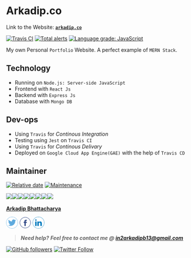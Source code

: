 # Arkadip.co

Link to the Website: [**`arkadip.co`**](http://www.arkadip.co)

[![Travis CI](https://travis-ci.com/darkmatter18/arkadip.co.svg?branch=master)](https://travis-ci.com/darkmatter18/arkadip.co)
[![Total alerts](https://img.shields.io/lgtm/alerts/g/darkmatter18/arkadip.co.svg?logo=lgtm&logoWidth=18)](https://lgtm.com/projects/g/darkmatter18/arkadip.co/alerts/)
[![Language grade: JavaScript](https://img.shields.io/lgtm/grade/javascript/g/darkmatter18/arkadip.co.svg?logo=lgtm&logoWidth=18)](https://lgtm.com/projects/g/darkmatter18/arkadip.co/context:javascript)

My own Personal `Portfolio` Website. A perfect example of `MERN Stack`.

## Technology

- Running on `Node.js: Server-side JavaScript`
- Frontend with `React Js`
- Backend with `Express Js`
- Database with `Mongo DB`

## Dev-ops

- Using `Travis` for *Continous Integration*
- Testing using `Jest` on `Travis CI`
- Using `Travis` for *Continous Delivary*
- Deployed on `Google Cloud App Engine(GAE)` with the help of `Travis CD`

## Maintainer

[![Relative date](https://img.shields.io/date/1577779633?color=important&label=started&logo=github&style=flat-square)](https://github.com/darkmatter18/) [![Maintenance](https://img.shields.io/maintenance/yes/2020?color=green&logo=github&style=flat-square)](https://github.com/darkmatter18/)

[![](https://sourcerer.io/fame/darkmatter18/darkmatter18/arkadip.co/images/0)](https://sourcerer.io/fame/darkmatter18/darkmatter18/arkadip.co/links/0)[![](https://sourcerer.io/fame/darkmatter18/darkmatter18/arkadip.co/images/1)](https://sourcerer.io/fame/darkmatter18/darkmatter18/arkadip.co/links/1)[![](https://sourcerer.io/fame/darkmatter18/darkmatter18/arkadip.co/images/2)](https://sourcerer.io/fame/darkmatter18/darkmatter18/arkadip.co/links/2)[![](https://sourcerer.io/fame/darkmatter18/darkmatter18/arkadip.co/images/3)](https://sourcerer.io/fame/darkmatter18/darkmatter18/arkadip.co/links/3)[![](https://sourcerer.io/fame/darkmatter18/darkmatter18/arkadip.co/images/4)](https://sourcerer.io/fame/darkmatter18/darkmatter18/arkadip.co/links/4)[![](https://sourcerer.io/fame/darkmatter18/darkmatter18/arkadip.co/images/5)](https://sourcerer.io/fame/darkmatter18/darkmatter18/arkadip.co/links/5)[![](https://sourcerer.io/fame/darkmatter18/darkmatter18/arkadip.co/images/6)](https://sourcerer.io/fame/darkmatter18/darkmatter18/arkadip.co/links/6)[![](https://sourcerer.io/fame/darkmatter18/darkmatter18/arkadip.co/images/7)](https://sourcerer.io/fame/darkmatter18/darkmatter18/arkadip.co/links/7)

**[Arkadip Bhattacharya](https://www.linkedin.com/in/arkadip/)**

<a href="https://twitter.com/Arkadipb21"><img src="images/twitter.png" width="32px" height="32px"></a> <a href="https://www.facebook.com/arkadipb"><img src="images/facebook.png" width="32px" height="32px"></a> <a href="https://www.linkedin.com/in/arkadip/"><img src="images/linkedin.png" width="32px" height="32px"></a>

> ***Need help?***
***Feel free to contact me @ [in2arkadipb13@gmail.com](mailto:in2arkadipb13@gmail.com?Subject=Github:Udacity-Computer-Vision-Nanodegree-Repository)***

[![GitHub followers](https://img.shields.io/github/followers/darkmatter18?color=1e88e5&label=Follow%20%40darkmatter18&logo=github&style=flat-square)](https://github.com/darkmatter18/) [![Twitter Follow](https://img.shields.io/twitter/follow/Arkadipb21?color=1e88e5&logo=twitter&style=flat-square)](https://twitter.com/Arkadipb21) 
